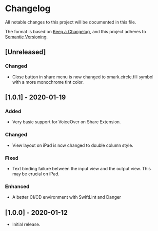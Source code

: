 # Changelog
All notable changes to this project will be documented in this file.

The format is based on [Keep a Changelog](https://keepachangelog.com/en/1.0.0/),
and this project adheres to [Semantic Versioning](https://semver.org/spec/v2.0.0.html).

## [Unreleased]

### Changed

- Close button in share menu is now changed to xmark.circle.fill symbol with a more monochrome tint color.

## [1.0.1] - 2020-01-19

### Added

- Very basic support for VoiceOver on Share Extension.

### Changed

- View layout on iPad is now changed to double column style.

### Fixed

- Text binding failure between the input view and the output view. This may be crucial on iPad.

### Enhanced

- A better CI/CD environment with SwiftLint and Danger

## [1.0.0] - 2020-01-12

- Initial release.
